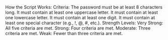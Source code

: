 How the Script Works:
Criteria:
The password must be at least 8 characters long.
It must contain at least one uppercase letter.
It must contain at least one lowercase letter.
It must contain at least one digit.
It must contain at least one special character (e.g., !, @, #, etc.).
Strength Levels:
Very Strong: All five criteria are met.
Strong: Four criteria are met.
Moderate: Three criteria are met.
Weak: Fewer than three criteria are met.
